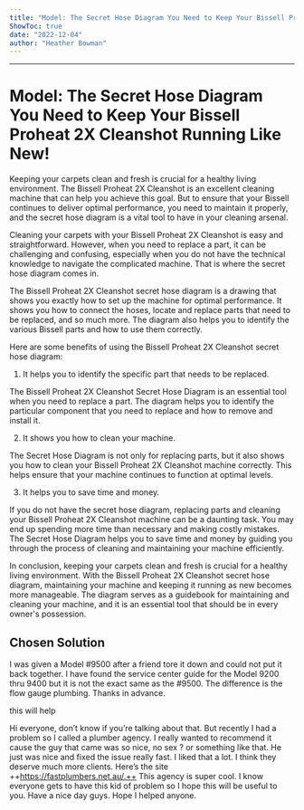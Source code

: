 ```yaml
---
title: "Model: The Secret Hose Diagram You Need to Keep Your Bissell Proheat 2X Cleanshot Running Like New!"
ShowToc: true 
date: "2022-12-04"
author: "Heather Bowman"
---
```

*****
# Model: The Secret Hose Diagram You Need to Keep Your Bissell Proheat 2X Cleanshot Running Like New!

Keeping your carpets clean and fresh is crucial for a healthy living environment. The Bissell Proheat 2X Cleanshot is an excellent cleaning machine that can help you achieve this goal. But to ensure that your Bissell continues to deliver optimal performance, you need to maintain it properly, and the secret hose diagram is a vital tool to have in your cleaning arsenal.

Cleaning your carpets with your Bissell Proheat 2X Cleanshot is easy and straightforward. However, when you need to replace a part, it can be challenging and confusing, especially when you do not have the technical knowledge to navigate the complicated machine. That is where the secret hose diagram comes in.

The Bissell Proheat 2X Cleanshot secret hose diagram is a drawing that shows you exactly how to set up the machine for optimal performance. It shows you how to connect the hoses, locate and replace parts that need to be replaced, and so much more. The diagram also helps you to identify the various Bissell parts and how to use them correctly.

Here are some benefits of using the Bissell Proheat 2X Cleanshot secret hose diagram:

1. It helps you to identify the specific part that needs to be replaced.

The Bissell Proheat 2X Cleanshot Secret Hose Diagram is an essential tool when you need to replace a part. The diagram helps you to identify the particular component that you need to replace and how to remove and install it.

2. It shows you how to clean your machine.

The Secret Hose Diagram is not only for replacing parts, but it also shows you how to clean your Bissell Proheat 2X Cleanshot machine correctly. This helps ensure that your machine continues to function at optimal levels.

3. It helps you to save time and money.

If you do not have the secret hose diagram, replacing parts and cleaning your Bissell Proheat 2X Cleanshot machine can be a daunting task. You may end up spending more time than necessary and making costly mistakes. The Secret Hose Diagram helps you to save time and money by guiding you through the process of cleaning and maintaining your machine efficiently.

In conclusion, keeping your carpets clean and fresh is crucial for a healthy living environment. With the Bissell Proheat 2X Cleanshot secret hose diagram, maintaining your machine and keeping it running as new becomes more manageable. The diagram serves as a guidebook for maintaining and cleaning your machine, and it is an essential tool that should be in every owner's possession.


## Chosen Solution
 I was given a Model #9500 after a friend tore it down and could not put it back together. I have found the service center guide for the Model 9200 thru 9400 but it is not the exact same as the #9500. The difference is the flow gauge plumbing.
Thanks in advance.

 this will help

 Hi everyone, don’t know if you’re talking about that. But recently I had a problem so I called a plumber agency. I really wanted to recommend it cause the guy that came was so nice, no sex ? or something like that. He just was nice and fixed the issue really fast. I liked that a lot. I think they deserve much more clients. Here’s the site ++https://fastplumbers.net.au/.++ This agency is super cool. I know everyone gets to have this kid of problem so I hope this will be useful to you. Have a nice day guys. Hope I helped anyone.




